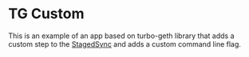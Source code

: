 # TG Custom

This is an example of an app based on turbo-geth library that adds a custom
step to the [StagedSync](../../eth/stagedsync) and adds a custom command line
flag.

